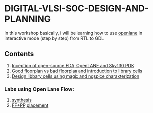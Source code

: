 
# DIGITAL-VLSI-SOC-DESIGN-AND-PLANNING
In this workshop basically, i will be learning how to use [openlane](https://github.com/The-OpenROAD-Project/OpenLane) in interactive mode (step by step) from RTL to GDL

## Contents
1. [Inception of open-source EDA, OpenLANE and Sky130 PDK](https://github.com/navi2311/DIGITAL-VLSI-SOC-DESIGN-AND-PLANNING/blob/main/Sky130%20Day%201%20-%20Inception%20of%20open-source%20EDA%2C%20OpenLANE%20and%20Sky130%20PDK/readme.md)
2. [Good floorplan vs bad floorplan and introduction to library cells]()
3. [Design libbary cells using magic and ngspice charaxterization](https://github.com/navi2311/DIGITAL-VLSI-SOC-DESIGN-AND-PLANNING/tree/main/Design%20library%20cell%20using%20Magic%20Layout%20and%20ngspice%20characterization)
### Labs using Open Lane Flow:
1. [synthesis](https://github.com/navi2311/DIGITAL-VLSI-SOC-DESIGN-AND-PLANNING/tree/main/Sky130%20Day%201%20-%20Inception%20of%20open-source%20EDA%2C%20OpenLANE%20and%20Sky130%20PDK/lab1_synthesis)
2. [FF+PP,placement](https://github.com/navi2311/DIGITAL-VLSI-SOC-DESIGN-AND-PLANNING/tree/main/Good%20floorplan%20vs%20bad%20floorplan%20and%20introduction%20to%20library%20cells/lab2)
   


